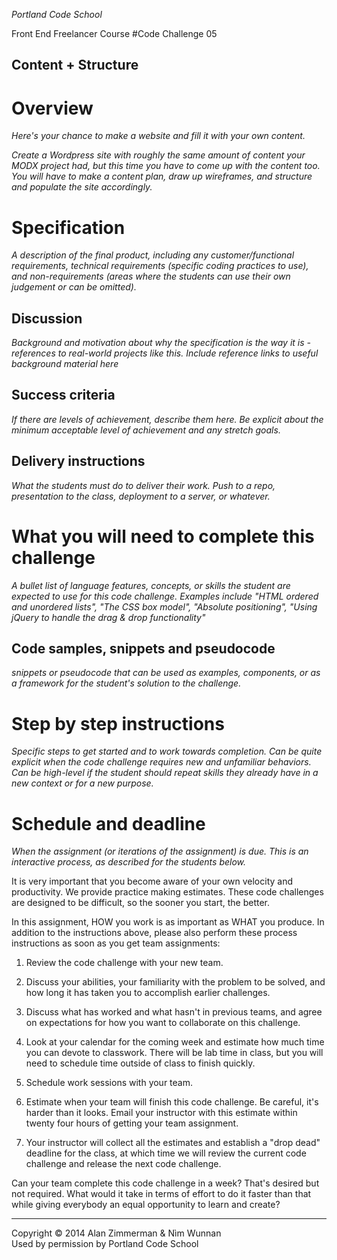 *Portland Code School*

Front End Freelancer Course
#Code Challenge 05
## Content + Structure

# Overview

*Here's your chance to make a website and fill it with your own content.*

*Create a Wordpress site with roughly the same amount of content your MODX project had, but this time you have to come up with the content too. You will have to make a content plan, draw up wireframes, and structure and populate the site accordingly.*

# Specification

*A description of the final product, including any customer/functional requirements, technical requirements (specific coding practices to use), and non-requirements (areas where the students can use their own judgement or can be omitted).*

## Discussion

*Background and motivation about why the specification is the way it is - references to real-world projects like this. Include reference links to useful background material here*

## Success criteria

*If there are levels of achievement, describe them here. Be explicit about the minimum acceptable level of achievement and any stretch goals.*

## Delivery instructions

*What the students must do to deliver their work. Push to a repo, presentation to the class, deployment to a server, or whatever.*


# What you will need to complete this challenge

*A bullet list of language features, concepts, or skills the student are expected to use for this code challenge. Examples include "HTML ordered and unordered lists", "The CSS box model", "Absolute positioning", "Using jQuery to handle the drag & drop functionality"*

## Code samples, snippets and pseudocode 

*snippets or pseudocode that can be used as examples, components, or as a framework for the student's solution to the challenge.*

# Step by step instructions

*Specific steps to get started and to work towards completion. Can be quite explicit when the code challenge requires new and unfamiliar behaviors. Can be high-level if the student should repeat skills they already have in a new context or for a new purpose.*

# Schedule and deadline

*When the assignment (or iterations of the assignment) is due. This is an interactive process, as described for the students below.*

It is very important that you become aware of your own velocity and  productivity. We provide practice making estimates. These code challenges are designed to be difficult, so the sooner you start, the better.

In this assignment, HOW you work is as important as WHAT you produce. In addition to the instructions above, please also perform these process instructions as soon as you get team assignments:

1. Review the code challenge with your new team. 

1. Discuss your abilities, your familiarity with the problem to be solved, and how long it has taken you to accomplish earlier challenges.

1. Discuss what has worked and what hasn't in previous teams, and agree on expectations for how you want to collaborate on this challenge.

1. Look at your calendar for the coming week and estimate how much time you can devote to classwork. There will be lab time in class, but you will need to schedule time outside of class to finish quickly.

1. Schedule work sessions with your team.

1. Estimate when your team will finish this code challenge. Be careful, it's harder than it looks. Email your instructor with this estimate within twenty four hours of getting your team assignment.

1. Your instructor will collect all the estimates and establish a "drop dead" deadline for the class, at which time we will review the current code challenge and release the next code challenge.

Can your team complete this code challenge in a week? That's desired but not required. What would it take in terms of effort to do it faster than that while giving everybody an equal opportunity to learn and create?

<hr />
Copyright © 2014 Alan Zimmerman & Nìm Wunnan<br />
Used by permission by Portland Code School